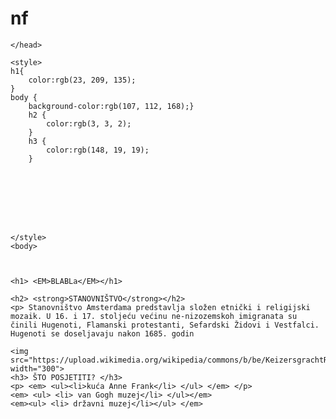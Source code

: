 # nf
<!DOCTYPE html>
<html>
    <head>
        <meta charset="utf-8">
        <title>Project: Travel webpage</title>
       
    </head>
    
    <style>
    h1{
        color:rgb(23, 209, 135);
    }
    body { 
        background-color:rgb(107, 112, 168);}
        h2 {
            color:rgb(3, 3, 2);
        }
        h3 {
            color:rgb(148, 19, 19);
        }
        
        
    

   



    </style>
    <body>
    
    
    
    <h1> <EM>BLABLa</EM></h1>
    
    <h2> <strong>STANOVNIŠTVO</strong></h2>
    <p> Stanovništvo Amsterdama predstavlja složen etnički i religijski mozaik. U 16. i 17. stoljeću većinu ne-nizozemskoh imigranata su činili Hugenoti, Flamanski protestanti, Sefardski Židovi i Vestfalci. Hugenoti se doseljavaju nakon 1685. godin
    
    <img src="https://upload.wikimedia.org/wikipedia/commons/b/be/KeizersgrachtReguliersgrachtAmsterdam.jpg" width="300">
    <h3> ŠTO POSJETITI? </h3>
    <p> <em> <ul><li>kuća Anne Frank</li> </ul> </em> </p>
    <em> <ul> <li> van Gogh muzej</li> </ul></em>
    <em><ul> <li> državni muzej</li></ul> </em>
    

